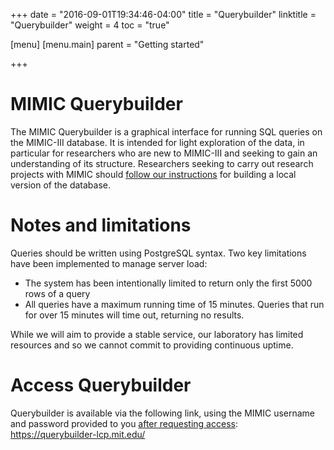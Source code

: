 +++
date = "2016-09-01T19:34:46-04:00"
title = "Querybuilder"
linktitle = "Querybuilder"
weight = 4
toc = "true"

[menu]
  [menu.main]
    parent = "Getting started"

+++

# MIMIC Querybuilder

The MIMIC Querybuilder is a graphical interface for running SQL queries on the MIMIC-III database. It is intended for light exploration of the data, in particular for researchers who are new to MIMIC-III and seeking to gain an understanding of its structure. Researchers seeking to carry out research projects with MIMIC should [follow our instructions](http://mimic.physionet.org/gettingstarted/dbsetup/) for building a local version of the database. 

# Notes and limitations

Queries should be written using PostgreSQL syntax. Two key limitations have been implemented to manage server load:

- The system has been intentionally limited to return only the first 5000 rows of a query
- All queries have a maximum running time of 15 minutes. Queries that run for over 15 minutes will time out, returning no results.

While we will aim to provide a stable service, our laboratory has limited resources and so we cannot commit to providing continuous uptime.

# Access Querybuilder

Querybuilder is available via the following link, using the MIMIC username and password provided to you [after requesting access](http://mimic.physionet.org/gettingstarted/access/): https://querybuilder-lcp.mit.edu/


